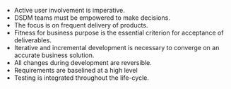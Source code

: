 - Active user involvement is imperative.
- DSDM teams must be empowered to make decisions.
- The focus is on frequent delivery of products.
- Fitness for business purpose is the essential criterion for acceptance of deliverables.
- Iterative and incremental development is necessary to converge on an accurate business solution.
- All changes during development are reversible.
- Requirements are baselined at a high level
- Testing is integrated throughout the life-cycle.